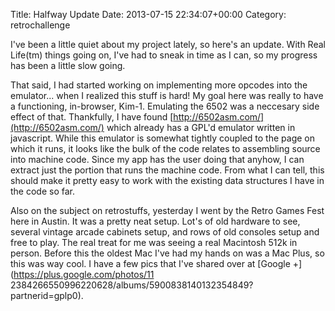 Title: Halfway Update
Date: 2013-07-15 22:34:07+00:00
Category: retrochallenge

I've been a little quiet about my project lately, so here's an update. With
Real Life(tm) things going on, I've had to sneak in time as I can, so my
progress has been a little slow going. 

That said, I had started working on
implementing more opcodes into the emulator... when I realized this stuff is
hard! My goal here was really to have a functioning, in-browser, Kim-1.
Emulating the 6502 was a neccesary side effect of that. Thankfully, I have
found [http://6502asm.com/](http://6502asm.com/) which already has a GPL'd
emulator written in javascript. While this emulator is somewhat tightly
coupled to the page on which it runs, it looks like the bulk of the code
relates to assembling source into machine code. Since my app has the user
doing that anyhow, I can extract just the portion that runs the machine code.
From what I can tell, this should make it pretty easy to work with the
existing data structures I have in the code so far. 

Also on the subject on
retrostuffs, yesterday I went by the Retro Games Fest here in Austin. It was a
pretty neat setup. Lot's of old hardware to see, several vintage arcade
cabinets setup, and rows of old consoles setup and free to play. The real
treat for me was seeing a real Macintosh 512k in person. Before this the
oldest Mac I've had my hands on was a Mac Plus, so this was way cool. I have a
few pics that I've shared over at [Google +](https://plus.google.com/photos/11
2384266550996220628/albums/5900838140132354849?partnerid=gplp0).

